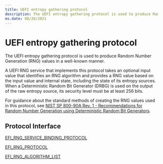 ```yaml
---
title: UEFI entropy gathering protocol
description: The UEFI entropy gathering protocol is used to produce Random Number Generation (RNG) values in a well-known manner.
ms.date: 08/20/2021
---
```


# UEFI entropy gathering protocol

The UEFI entropy gathering protocol is used to produce Random Number Generation (RNG) values in a well-known manner.

A UEFI RNG service that implements this protocol takes an optional input value that identifies an RNG algorithm and provides a RNG value based on the input value and internal state, including the state of its entropy sources. When a Deterministic Random Bit Generator (DRBG) is used on the output of the raw entropy source, its security level must be at least 256 bits.

For guidance about the standard methods of creating the RNG values used in this protocol, see [NIST SP 800-90A Rev. 1 - Recommendations for Random Number Generation using Deterministic Random Bit Generators](https://csrc.nist.gov/publications/detail/sp/800-90a/rev-1/final).

## Protocol Interface

[EFI_RNG_SERVICE_BINDING_PROTOCOL](efi-rng-service-binding-protocol.md)

[EFI_RNG_PROTOCOL](efi-rng-protocol.md)

[EFI_RNG_ALGORITHM_LIST](efi-rng-algorithm-list.md)
